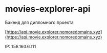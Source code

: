# movies-explorer-api
Бэкенд для дипломного проекта

[https://api.movie.explorer.nomoredomains.xyz](https://api.movie.explorer.nomoredomains.xyz)

IP: 158.160.6.111
